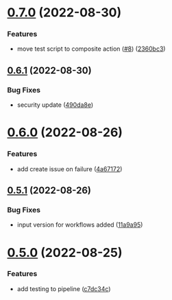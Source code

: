 # [0.7.0](https://github.com/janek-primary/greetings-ci/compare/v0.6.1...v0.7.0) (2022-08-30)


### Features

* move test script to composite action ([#8](https://github.com/janek-primary/greetings-ci/issues/8)) ([2360bc3](https://github.com/janek-primary/greetings-ci/commit/2360bc3a51a8c88418367833a207c48a4bd4d2ea))



## [0.6.1](https://github.com/janek-primary/greetings-ci/compare/v0.6.0...v0.6.1) (2022-08-30)


### Bug Fixes

* security update ([490da8e](https://github.com/janek-primary/greetings-ci/commit/490da8e4677f2e87512338cb1e81f08c7b5ba482))



# [0.6.0](https://github.com/janek-primary/greetings-ci/compare/v0.5.1...v0.6.0) (2022-08-26)


### Features

* add create issue on failure ([4a67172](https://github.com/janek-primary/greetings-ci/commit/4a6717229d94e27bcea5490792322669c9d017ee))



## [0.5.1](https://github.com/janek-primary/greetings-ci/compare/v0.5.0...v0.5.1) (2022-08-26)


### Bug Fixes

* input version for workflows added ([11a9a95](https://github.com/janek-primary/greetings-ci/commit/11a9a950b08591241ef349e3bfa7a71ea2118d39))



# [0.5.0](https://github.com/janek-primary/greetings-ci/compare/v0.4.0...v0.5.0) (2022-08-25)


### Features

* add testing to pipeline ([c7dc34c](https://github.com/janek-primary/greetings-ci/commit/c7dc34c6ed943606a821f233eb86782b43114da5))




